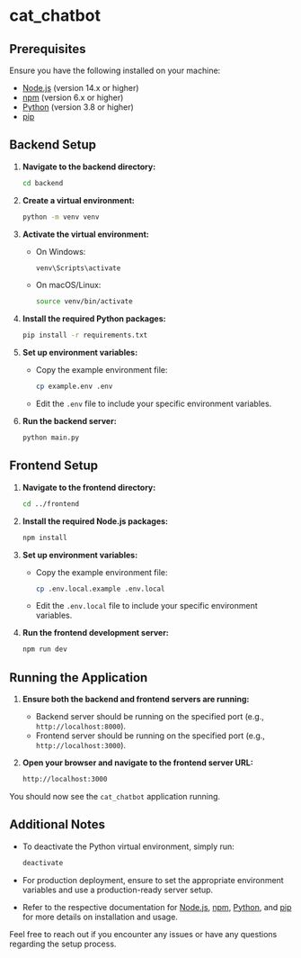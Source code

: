 # cat_chatbot

## Prerequisites

Ensure you have the following installed on your machine:
- [Node.js](https://nodejs.org/) (version 14.x or higher)
- [npm](https://www.npmjs.com/) (version 6.x or higher)
- [Python](https://www.python.org/) (version 3.8 or higher)
- [pip](https://pip.pypa.io/en/stable/)

## Backend Setup

1. **Navigate to the backend directory:**
    ```sh
    cd backend
    ```

2. **Create a virtual environment:**
    ```sh
    python -m venv venv
    ```

3. **Activate the virtual environment:**
    - On Windows:
        ```sh
        venv\Scripts\activate
        ```
    - On macOS/Linux:
        ```sh
        source venv/bin/activate
        ```

4. **Install the required Python packages:**
    ```sh
    pip install -r requirements.txt
    ```

5. **Set up environment variables:**
    - Copy the example environment file:
        ```sh
        cp example.env .env
        ```
    - Edit the `.env` file to include your specific environment variables.

6. **Run the backend server:**
    ```sh
    python main.py
    ```

## Frontend Setup

1. **Navigate to the frontend directory:**
    ```sh
    cd ../frontend
    ```

2. **Install the required Node.js packages:**
    ```sh
    npm install
    ```

3. **Set up environment variables:**
    - Copy the example environment file:
        ```sh
        cp .env.local.example .env.local
        ```
    - Edit the `.env.local` file to include your specific environment variables.

4. **Run the frontend development server:**
    ```sh
    npm run dev
    ```

## Running the Application

1. **Ensure both the backend and frontend servers are running:**
    - Backend server should be running on the specified port (e.g., `http://localhost:8000`).
    - Frontend server should be running on the specified port (e.g., `http://localhost:3000`).

2. **Open your browser and navigate to the frontend server URL:**
    ```sh
    http://localhost:3000
    ```

You should now see the `cat_chatbot` application running.

## Additional Notes

- To deactivate the Python virtual environment, simply run:
    ```sh
    deactivate
    ```

- For production deployment, ensure to set the appropriate environment variables and use a production-ready server setup.

- Refer to the respective documentation for [Node.js](https://nodejs.org/), [npm](https://www.npmjs.com/), [Python](https://www.python.org/), and [pip](https://pip.pypa.io/en/stable/) for more details on installation and usage.

Feel free to reach out if you encounter any issues or have any questions regarding the setup process.